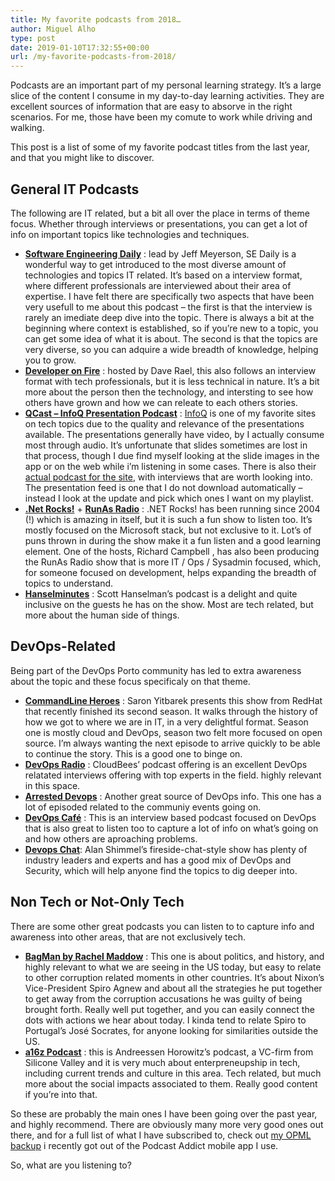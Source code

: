 ```yaml
---
title: My favorite podcasts from 2018…
author: Miguel Alho
type: post
date: 2019-01-10T17:32:55+00:00
url: /my-favorite-podcasts-from-2018/
---
```

Podcasts are an important part of my personal learning strategy. It&#8217;s a large slice of the content I consume in my day-to-day learning activities. They are excellent sources of information that are easy to absorve in the right scenarios. For me, those have been my comute to work while driving and walking.

This post is a list of some of my favorite podcast titles from the last year, and that you might like to discover.

## General IT Podcasts

The following are IT related, but a bit all over the place in terms of theme focus. Whether through interviews or presentations, you can get a lot of info on important topics like technologies and techniques.

  * **[Software Engineering Daily][1]** : lead by Jeff Meyerson, SE Daily is a wonderful way to get introduced to the most diverse amount of technologies and topics IT related. It&#8217;s based on a interview format, where different professionals are interviewed about their area of expertise. I have felt there are specifically two aspects that have been very usefull to me about this podcast &#8211; the first is that the interview is rarely an imediate deep dive into the topic. There is always a bit at the beginning where context is established, so if you&#8217;re new to a topic, you can get some idea of what it is about. The second is that the topics are very diverse, so you can adquire a wide breadth of knowledge, helping you to grow.
  * [**Developer on Fire**][2] : hosted by Dave Rael, this also follows an interview format with tech professionals, but it is less technical in nature. It&#8217;s a bit more about the person then the technology, and intersting to see how others have grown and how we can releate to each others stories. 
  * [**QCast &#8211; InfoQ Presentation Podcast**][3] : [InfoQ][4] is one of my favorite sites on tech topics due to the quality and relevance of the presentations available. The presentations generally have video, by I actually consume most through audio. It&#8217;s unfortunate that slides sometimes are lost in that process, though I due find myself looking at the slide images in the app or on the web while i&#8217;m listening in some cases. There is also their [actual podcast for the site][5], with interviews that are worth looking into. The presentation feed is one that I do not download automatically &#8211; instead I look at the update and pick which ones I want on my playlist.
  * **[.Net Rocks!][6]** + **[RunAs Radio][7]** : .NET Rocks! has been running since 2004 (!) which is amazing in itself, but it is such a fun show to listen too. It&#8217;s mostly focused on the Microsoft stack, but not exclusive to it. Lot&#8217;s of puns thrown in during the show make it a fun listen and a good learning element. One of the hosts, Richard Campbell , has also been producing the RunAs Radio show that is more IT / Ops / Sysadmin focused, which, for someone focused on development, helps expanding the breadth of topics to understand.
  * **[Hanselminutes][8]** : Scott Hanselman&#8217;s podcast is a delight and quite inclusive on the guests he has on the show. Most are tech related, but more about the human side of things.

## DevOps-Related

Being part of the DevOps Porto community has led to extra awareness about the topic and these focus specificaly on that theme.

  * [**CommandLine Heroes**][9] : Saron Yitbarek presents this show from RedHat that recently finished its second season. It walks through the history of how we got to where we are in IT, in a very delightful format. Season one is mostly cloud and DevOps, season two felt more focused on open source. I&#8217;m always wanting the next episode to arrive quickly to be able to continue the story. This is a good one to binge on.
  * [**DevOps Radio**][10] : CloudBees&#8217; podcast offering is an excellent DevOps relatated interviews offering with top experts in the field. highly relevant in this space.
  * [**Arrested Devops**][11] : Another great source of DevOps info. This one has a lot of episoded related to the communiy events going on. 
  * [**DevOps Café**][12] : This is an interview based podcast focused on DevOps that is also great to listen too to capture a lot of info on what&#8217;s going on and how others are aproaching problems.
  * [**Devops Chat**][13]: Alan Shimmel&#8217;s fireside-chat-style show has plenty of industry leaders and experts and has a good mix of DevOps and Security, which will help anyone find the topics to dig deeper into.

## Non Tech or Not-Only Tech

There are some other great podcasts you can listen to to capture info and awareness into other areas, that are not exclusively tech.

  * **[BagMan by Rachel Maddow][14]** : This one is about politics, and history, and highly relevant to what we are seeing in the US today, but easy to relate to other corruption related moments in other countries. It&#8217;s about Nixon&#8217;s Vice-President Spiro Agnew and about all the strategies he put together to get away from the corruption accusations he was guilty of being brought forth. Really well put together, and you can easily connect the dots with actions we hear about today. I kinda tend to relate Spiro to Portugal&#8217;s José Socrates, for anyone looking for similarities outside the US.
  * [**a16z Podcast**][15] : this is Andreessen Horowitz&#8217;s podcast, a VC-firm from Silicone Valley and it is very much about enterpreneupship in tech, including current trends and culture in this area. Tech related, but much more about the social impacts associated to them. Really good content if you&#8217;re into that.

So these are probably the main ones I have been going over the past year, and highly recommend. There are obviously many more very good ones out there, and for a full list of what I have subscribed to, check out [my OPML backup][16] i recently got out of the Podcast Addict mobile app I use. 

So, what are you listening to?

 [1]: https://softwareengineeringdaily.com/
 [2]: https://developeronfire.com
 [3]: https://infoqcast.herokuapp.com/
 [4]: https://www.infoq.com/
 [5]: https://www.infoq.com/podcasts
 [6]: https://www.dotnetrocks.com/
 [7]: http://runasradio.com
 [8]: https://www.hanselminutes.com/
 [9]: https://www.redhat.com/en/command-line-heroes
 [10]: https://www.cloudbees.com/resources/devops-radio
 [11]: https://www.arresteddevops.com
 [12]: http://devopscafe.org/
 [13]: https://devops.com/chat/
 [14]: https://www.msnbc.com/bagman
 [15]: https://a16z.com/podcasts/
 [16]: https://www.dropbox.com/s/akpu0pv29hp4xqd/PodcastAddict_export_20190110_171014.opml?dl=0